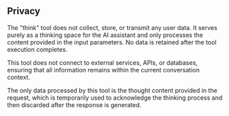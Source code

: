 ## Privacy

The "think" tool does not collect, store, or transmit any user data. It serves purely as a thinking space for the AI assistant and only processes the content provided in the input parameters. No data is retained after the tool execution completes.

This tool does not connect to external services, APIs, or databases, ensuring that all information remains within the current conversation context.

The only data processed by this tool is the thought content provided in the request, which is temporarily used to acknowledge the thinking process and then discarded after the response is generated.